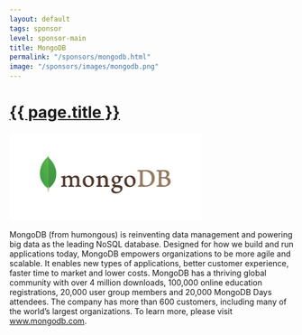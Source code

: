 ```yaml
---
layout: default
tags: sponsor
level: sponsor-main
title: MongoDB
permalink: "/sponsors/mongodb.html"
image: "/sponsors/images/mongodb.png"
---
```


<h1 class="sponsor">
  <a href="{{page.permalink}}">{{ page.title }}</a>
</h1>

<img src="/sponsors/images/mongodb.png" class="sponsor-main" />

MongoDB (from humongous) is reinventing data management and powering big data as the leading NoSQL database. Designed for how we build and run applications today, MongoDB empowers organizations to be more agile and scalable. It enables new types of applications, better customer experience, faster time to market and lower costs. MongoDB has a thriving global community with over 4 million downloads, 100,000 online education registrations, 20,000 user group members and 20,000 MongoDB Days attendees. The company has more than 600 customers, including many of the world’s largest organizations. To learn more, please visit www.mongodb.com.
